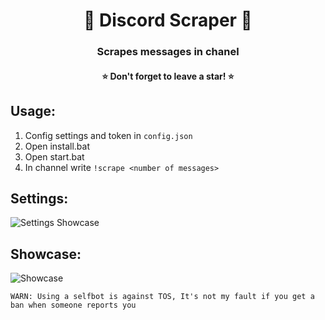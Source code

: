 <h1 align="center">📝 Discord Scraper 📝</h1>
<h3 align="center">Scrapes messages in chanel</h3>
<h4 align="center">⭐ Don't forget to leave a star! ⭐</h4>



## Usage:
1. Config settings and token in `config.json`
2. Open install.bat
3. Open start.bat
4. In channel write `!scrape <number of messages>`

## Settings:
![Settings Showcase](https://i.imgur.com/Bxe3s1Q.png)

## Showcase:
![Showcase](https://i.imgur.com/iEq1pLO.png)

`WARN: Using a selfbot is against TOS, It's not my fault if you get a ban when someone reports you`
